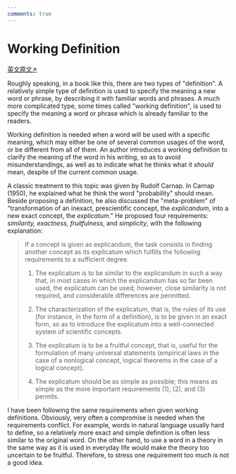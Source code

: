 ```yaml
---
comments: true
---
```


# Working Definition

[英文原文↗](https://cis.temple.edu/~pwang/GTI-book/GTI-TOPICS/GTI-WorkingDefinition.html)

Roughly speaking, in a book like this, there are two types of "definition". A relatively simple type of definition is used to specify the meaning a new word or phrase, by describing it with familiar words and phrases. A much more complicated type, some times called "working definition", is used to specify the meaning a word or phrase which is already familiar to the readers.

Working definition is needed when a word will be used with a specific meaning, which may either be one of several common usages of the word, or be different from all of them. An author introduces a working definition to clarify the meaning of the word in his writing, so as to avoid misunderstandings, as well as to indicate what he thinks what it _should_ mean, despite of the current common usage.

A classic treatment to this topic was given by Rudolf Carnap. In Carnap (1950), he explained what he think the word "probability" should mean. Beside proposing a definition, he also discussed the "meta-problem" of "transformation of an inexact, prescientific concept, the _explicandum_, into a new exact concept, the _explicatum_." He proposed four requirements: _similarity, exactness, fruitfulness_, and _simplicity_, with the following explanation:

> If a concept is given as explicandum, the task consists in finding another concept as its explicatum which fulfills the following requirements to a sufficient degree.
>
> 1. The explicatum is to be similar to the explicandum in such a way that, in most cases in which the explicandum has so far been used, the explicatum can be used; however, close similarity is not required, and considerable differences are permitted.
>
> 2. The characterization of the explicatum, that is, the rules of its use (for instance, in the form of a definition), is to be given in an exact form, so as to introduce the explicatum into a well-connected system of scientific concepts.
>
> 3. The explicatum is to be a fruitful concept, that is, useful for the formulation of many universal statements (empirical laws in the case of a nonlogical concept, logical theorems in the case of a logical concept).
>
> 4. The explicatum should be as simple as possible; this means as simple as the more important requirements (1), (2), and (3) permits.

I have been following the same requirements when given working definitions. Obviously, very often a compromise is needed when the requirements conflict. For example, words in natural language usually hard to define, so a relatively more exact and simple definition is often less similar to the original word. On the other hand, to use a word in a theory in the same way as it is used in everyday life would make the theory too uncertain to be fruitful. Therefore, to stress one requirement too much is not a good idea.
